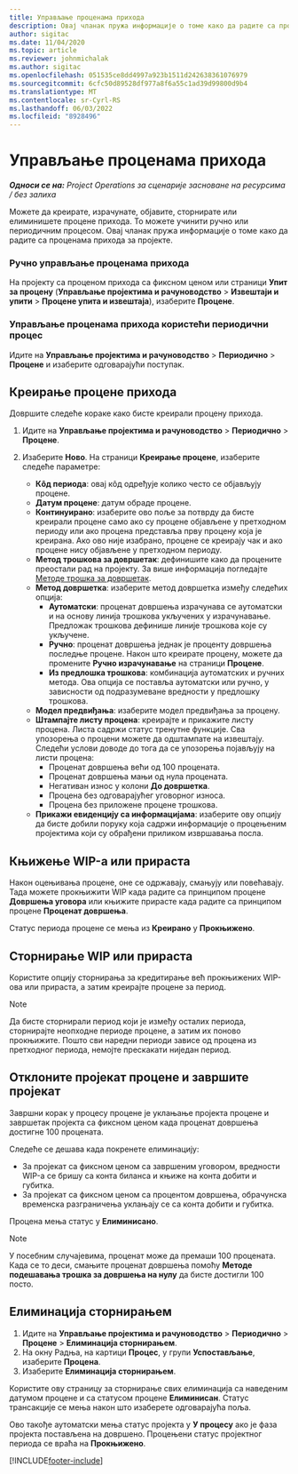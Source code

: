 ```yaml
---
title: Управљање проценама прихода
description: Овај чланак пружа информације о томе како да радите са проценама прихода за пројекте.
author: sigitac
ms.date: 11/04/2020
ms.topic: article
ms.reviewer: johnmichalak
ms.author: sigitac
ms.openlocfilehash: 051535ce8dd4997a923b1511d242638361076979
ms.sourcegitcommit: 6cfc50d89528df977a8f6a55c1ad39d99800d9b4
ms.translationtype: MT
ms.contentlocale: sr-Cyrl-RS
ms.lasthandoff: 06/03/2022
ms.locfileid: "8928496"
---
```

# <a name="manage-revenue-estimates"></a>Управљање проценама прихода

_**Односи се на:** Project Operations за сценарије засноване на ресурсима / без залиха_

Можете да креирате, израчунате, објавите, сторнирате или елиминишете процене прихода. То можете учинити ручно или периодичним процесом. Овај чланак пружа информације о томе како да радите са проценама прихода за пројекте.

### <a name="manage-revenue-estimates-manually"></a>Ручно управљање проценама прихода

На пројекту са проценом прихода са фиксном ценом или страници **Упит за процену** (**Управљање пројектима и рачуноводство** > **Извештаји и упити** > **Процене упита и извештаја**), изаберите **Процене**.

### <a name="manage-revenue-estimates-using-a-periodic-process"></a>Управљање проценама прихода користећи периодични процес

Идите на **Управљање пројектима и рачуноводство** > **Периодично** > **Процене** и изаберите одговарајући поступак.

## <a name="create-a-revenue-estimate"></a>Креирање процене прихода

Довршите следеће кораке како бисте креирали процену прихода. 

1. Идите на **Управљање пројектима и рачуноводство** > **Периодично** > **Процене**.
2. Изаберите **Ново**. На страници **Креирање процене**, изаберите следеће параметре:

   - **Кôд периода**: овај кôд одређује колико често се објављују процене.
   - **Датум процене**: датум обраде процене.
   - **Континуирано**: изаберите ово поље за потврду да бисте креирали процене само ако су процене објављене у претходном периоду или ако процена представља прву процену која је креирана. Ако ово није изабрано, процене се креирају чак и ако процене нису објављене у претходном периоду.
   - **Метод трошкова за довршетак**: дефинишите како да процените преостали рад на пројекту. За више информација погледајте [Методе трошка за довршетак](cost-complete-methods.md).
   - **Метод довршетка**: изаберите метод довршетка између следећих опција:
     - **Аутоматски**: проценат довршења израчунава се аутоматски и на основу линија трошкова укључених у израчунавање. Предложак трошкова дефинише линије трошкова које су укључене.
     - **Ручно**: проценат довршења једнак је проценту довршења последње процене. Након што креирате процену, можете да промените **Ручно израчунавање** на страници **Процене**.
     - **Из предлошка трошкова**: комбинација аутоматских и ручних метода. Ова опција се поставља аутоматски или ручно, у зависности од подразумеване вредности у предлошку трошкова.
   - **Модел предвиђања**: изаберите модел предвиђања за процену.
   - **Штампајте листу процена**: креирајте и прикажите листу процена. Листа садржи статус тренутне функције. Сва упозорења о процени можете да одштампате на извештају. Следећи услови доводе до тога да се упозорења појављују на листи процена:
     - Проценат довршења већи од 100 процената.
     - Проценат довршења мањи од нула процената.
     - Негативан износ у колони **До довршетка**.
     - Процена без одговарајућег уговорног износа.
     - Процена без приложене процене трошкова.
   - **Прикажи евиденцију са информацијама**: изаберите ову опцију да бисте добили поруку која садржи информације о процењеним пројектима који су обрађени приликом извршавања посла.


## <a name="post-wip-or-accruals"></a>Књижење WIP-а или прираста

Након оцењивања процене, оне се одржавају, смањују или повећавају. Тада можете прокњижити WIP када радите са принципом процене **Довршења уговора** или књижите прирасте када радите са принципом процене **Проценат довршења**.
  
Статус периода процене се мења из **Креирано** у **Прокњижено**.

## <a name="reverse-wip-or-accruals"></a>Сторнирање WIP или прираста

Користите опцију сторнирања за кредитирање већ прокњижених WIP-ова или прираста, а затим креирајте процене за период.

> [!NOTE]
> Да бисте сторнирали период који је између осталих периода, сторнирајте неопходне периоде процене, а затим их поново прокњижите. Пошто сви наредни периоди зависе од процена из претходног периода, немојте прескакати ниједан период.

## <a name="eliminate-the-estimate-project-and-finish-the-project"></a>Отклоните пројекат процене и завршите пројекат

Завршни корак у процесу процене је уклањање пројекта процене и завршетак пројекта са фиксном ценом када проценат довршења достигне 100 процената.

Следеће се дешава када покренете елиминацију:

- За пројекат са фиксном ценом са завршеним уговором, вредности WIP-а се бришу са конта биланса и књиже на конта добити и губитка.
- За пројекат са фиксном ценом са процентом довршења, обрачунска временска разграничења уклањају се са конта добити и губитка.

Процена мења статус у **Елиминисано**.

> [!NOTE]
> У посебним случајевима, проценат може да премаши 100 процената. Када се то деси, смањите проценат довршења помоћу **Методе подешавања трошка за довршења на нулу** да бисте достигли 100 посто.

## <a name="reverse-elimination"></a>Елиминација сторнирањем

1. Идите на **Управљање пројектима и рачуноводство** > **Периодично** > **Процене** > **Елиминација сторнирањем**. 
2. На окну Радња, на картици **Процес**, у групи **Успостављање**, изаберите **Процена**. 
3. Изаберите **Елиминација сторнирањем**.

Користите ову страницу за сторнирање свих елиминација са наведеним датумом процене и са статусом процене **Елиминисан**. Статус трансакције се мења након што изаберете одговарајућа поља.

Ово такође аутоматски мења статус пројекта у **У процесу** ако је фаза пројекта постављена на довршено. Процењени статус пројектног периода се враћа на **Прокњижено**.


[!INCLUDE[footer-include](../includes/footer-banner.md)]